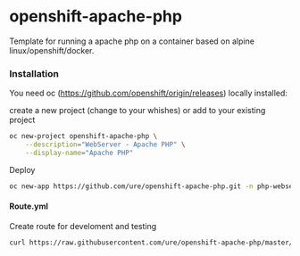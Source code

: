 # openshift-apache-php

Template for running a apache php on a container based on alpine linux/openshift/docker.

### Installation

You need oc (https://github.com/openshift/origin/releases) locally installed:

create a new project (change to your whishes) or add to your existing project

```sh
oc new-project openshift-apache-php \
    --description="WebServer - Apache PHP" \
    --display-name="Apache PHP"
```

Deploy

```sh
oc new-app https://github.com/ure/openshift-apache-php.git -n php-webserver
```

#### Route.yml

Create route for develoment and testing

```sh
curl https://raw.githubusercontent.com/ure/openshift-apache-php/master/Route.yaml | oc create -f -
```

